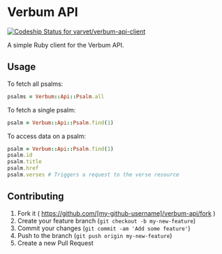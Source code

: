 # Verbum API

[ ![Codeship Status for varvet/verbum-api-client](https://codeship.io/projects/8f6cdbb0-40e6-0132-61d2-361b888cab07/status)](https://codeship.io/projects/44012)

A simple Ruby client for the Verbum API.

## Usage

To fetch all psalms:

```ruby
psalms = Verbum::Api::Psalm.all
```

To fetch a single psalm:

```ruby
psalm = Verbum::Api::Psalm.find(1)
```

To access data on a psalm:

```ruby
psalm = Verbum::Api::Psalm.find(1)
psalm.id
psalm.title
psalm.href
psalm.verses # Triggers a request to the verse resource
```

## Contributing

1. Fork it ( https://github.com/[my-github-username]/verbum-api/fork )
2. Create your feature branch (`git checkout -b my-new-feature`)
3. Commit your changes (`git commit -am 'Add some feature'`)
4. Push to the branch (`git push origin my-new-feature`)
5. Create a new Pull Request
